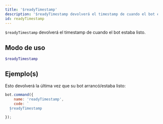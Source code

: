 ```yaml
---
title: '$readyTimestamp'
description: '$readyTimestamp devolverá el timestamp de cuando el bot estaba listo.'
id: readyTimestamp
---
```


`$readyTimestamp` devolverá el timestamp de cuando el bot estaba listo.

## Modo de uso

```php
$readyTimestamp
```

## Ejemplo(s)

Esto devolverá la última vez que su bot arrancó/estaba listo:

```javascript
bot.command({
    name: 'readyTimestamp',
    code: `
  $readyTimestamp
  `
});
```
